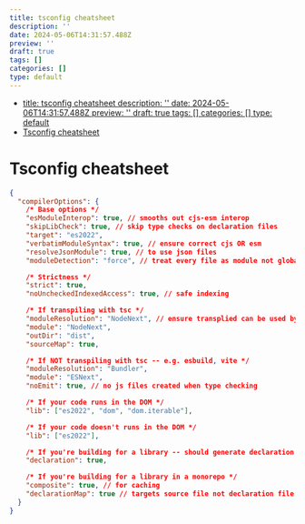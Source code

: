 ```yaml
---
title: tsconfig cheatsheet
description: ''
date: 2024-05-06T14:31:57.488Z
preview: ''
draft: true
tags: []
categories: []
type: default
---
```


<!-- START doctoc generated TOC please keep comment here to allow auto update -->
<!-- DON'T EDIT THIS SECTION, INSTEAD RE-RUN doctoc TO UPDATE -->

- [title: tsconfig cheatsheet
  description: ''
  date: 2024-05-06T14:31:57.488Z
  preview: ''
  draft: true
  tags: []
  categories: []
  type: default](#title-tsconfig-cheatsheet%0Adescription-%0Adate-2024-05-06t143157488z%0Apreview-%0Adraft-true%0Atags-%0Acategories-%0Atype-default)
- [Tsconfig cheatsheet](#tsconfig-cheatsheet)

<!-- END doctoc generated TOC please keep comment here to allow auto update -->

# Tsconfig cheatsheet

```json
{
  "compilerOptions": {
    /* Base options */
    "esModuleInterop": true, // smooths out cjs-esm interop
    "skipLibCheck": true, // skip type checks on declaration files
    "target": "es2022",
    "verbatimModuleSyntax": true, // ensure correct cjs OR esm
    "resolveJsonModule": true, // to use json files
    "moduleDetection": "force", // treat every file as module not global script

    /* Strictness */
    "strict": true,
    "noUncheckedIndexedAccess": true, // safe indexing

    /* If transpiling with tsc */
    "moduleResolution": "NodeNext", // ensure transplied can be used by node
    "module": "NodeNext",
    "outDir": "dist",
    "sourceMap": true,

    /* If NOT transpiling with tsc -- e.g. esbuild, vite */
    "moduleResolution": "Bundler",
    "module": "ESNext",
    "noEmit": true, // no js files created when type checking

    /* If your code runs in the DOM */
    "lib": ["es2022", "dom", "dom.iterable"],

    /* If your code doesn't runs in the DOM */
    "lib": ["es2022"],

    /* If you're building for a library -- should generate declaration files */
    "declaration": true,

    /* If you're building for a library in a monorepo */
    "composite": true, // for caching
    "declarationMap": true // targets source file not declaration file
  }
}
```
